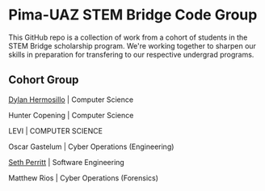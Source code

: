 # Pima-UAZ STEM Bridge Code Group

This GitHub repo is a collection of work from a cohort of students in the STEM Bridge scholarship program. We're working together to sharpen our skills in preparation for transfering to our respective undergrad programs.

## Cohort Group

[Dylan Hermosillo]( https://www.dylanhermosillo.com) | Computer Science

Hunter Copening | Computer Science

LEVI | COMPUTER SCIENCE

Oscar Gastelum | Cyber Operations (Engineering)

[Seth Perritt](https://github.com/Durtyburd/Durtyburd) | Software Engineering

Matthew Rios | Cyber Operations (Forensics)
